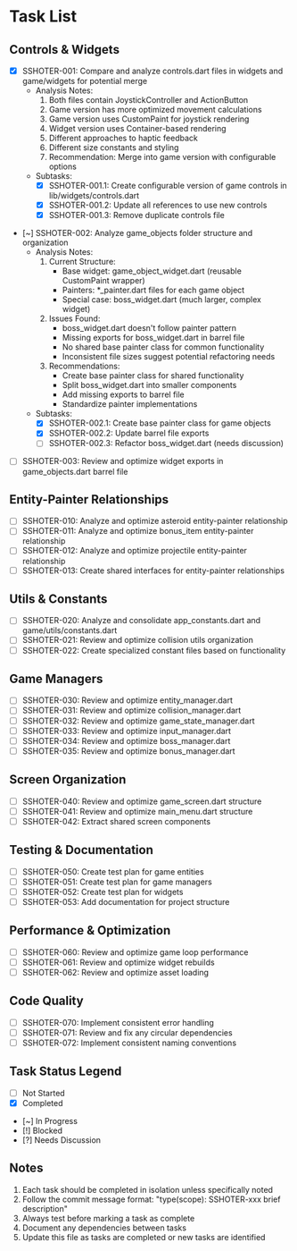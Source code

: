 # Task List

## Controls & Widgets
- [x] SSHOTER-001: Compare and analyze controls.dart files in widgets and game/widgets for potential merge
  - Analysis Notes:
    1. Both files contain JoystickController and ActionButton
    2. Game version has more optimized movement calculations
    3. Game version uses CustomPaint for joystick rendering
    4. Widget version uses Container-based rendering
    5. Different approaches to haptic feedback
    6. Different size constants and styling
    7. Recommendation: Merge into game version with configurable options
  - Subtasks:
    - [x] SSHOTER-001.1: Create configurable version of game controls in lib/widgets/controls.dart
    - [x] SSHOTER-001.2: Update all references to use new controls
    - [x] SSHOTER-001.3: Remove duplicate controls file
- [~] SSHOTER-002: Analyze game_objects folder structure and organization
  - Analysis Notes:
    1. Current Structure:
       - Base widget: game_object_widget.dart (reusable CustomPaint wrapper)
       - Painters: *_painter.dart files for each game object
       - Special case: boss_widget.dart (much larger, complex widget)
    2. Issues Found:
       - boss_widget.dart doesn't follow painter pattern
       - Missing exports for boss_widget.dart in barrel file
       - No shared base painter class for common functionality
       - Inconsistent file sizes suggest potential refactoring needs
    3. Recommendations:
       - Create base painter class for shared functionality
       - Split boss_widget.dart into smaller components
       - Add missing exports to barrel file
       - Standardize painter implementations
  - Subtasks:
    - [x] SSHOTER-002.1: Create base painter class for game objects
    - [x] SSHOTER-002.2: Update barrel file exports
    - [ ] SSHOTER-002.3: Refactor boss_widget.dart (needs discussion)
- [ ] SSHOTER-003: Review and optimize widget exports in game_objects.dart barrel file

## Entity-Painter Relationships
- [ ] SSHOTER-010: Analyze and optimize asteroid entity-painter relationship
- [ ] SSHOTER-011: Analyze and optimize bonus_item entity-painter relationship
- [ ] SSHOTER-012: Analyze and optimize projectile entity-painter relationship
- [ ] SSHOTER-013: Create shared interfaces for entity-painter relationships

## Utils & Constants
- [ ] SSHOTER-020: Analyze and consolidate app_constants.dart and game/utils/constants.dart
- [ ] SSHOTER-021: Review and optimize collision utils organization
- [ ] SSHOTER-022: Create specialized constant files based on functionality

## Game Managers
- [ ] SSHOTER-030: Review and optimize entity_manager.dart
- [ ] SSHOTER-031: Review and optimize collision_manager.dart
- [ ] SSHOTER-032: Review and optimize game_state_manager.dart
- [ ] SSHOTER-033: Review and optimize input_manager.dart
- [ ] SSHOTER-034: Review and optimize boss_manager.dart
- [ ] SSHOTER-035: Review and optimize bonus_manager.dart

## Screen Organization
- [ ] SSHOTER-040: Review and optimize game_screen.dart structure
- [ ] SSHOTER-041: Review and optimize main_menu.dart structure
- [ ] SSHOTER-042: Extract shared screen components

## Testing & Documentation
- [ ] SSHOTER-050: Create test plan for game entities
- [ ] SSHOTER-051: Create test plan for game managers
- [ ] SSHOTER-052: Create test plan for widgets
- [ ] SSHOTER-053: Add documentation for project structure

## Performance & Optimization
- [ ] SSHOTER-060: Review and optimize game loop performance
- [ ] SSHOTER-061: Review and optimize widget rebuilds
- [ ] SSHOTER-062: Review and optimize asset loading

## Code Quality
- [ ] SSHOTER-070: Implement consistent error handling
- [ ] SSHOTER-071: Review and fix any circular dependencies
- [ ] SSHOTER-072: Implement consistent naming conventions

## Task Status Legend
- [ ] Not Started
- [x] Completed
- [~] In Progress
- [!] Blocked
- [?] Needs Discussion

## Notes
1. Each task should be completed in isolation unless specifically noted
2. Follow the commit message format: "type(scope): SSHOTER-xxx brief description"
3. Always test before marking a task as complete
4. Document any dependencies between tasks
5. Update this file as tasks are completed or new tasks are identified 